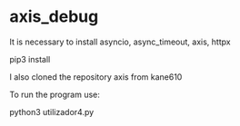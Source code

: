 # axis_debug
It is necessary to install asyncio, async_timeout, axis, httpx

pip3 install <package>

I also cloned the repository axis from kane610

To run the program use:

python3 utilizador4.py
